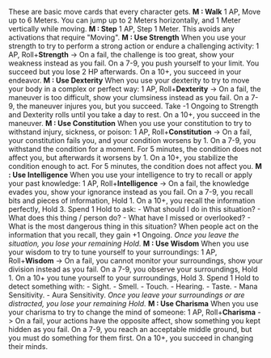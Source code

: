 These are basic move cards that every character gets.
**M : Walk**
	1 AP, Move up to 6 Meters.
	You can jump up to 2 Meters horizontally, and 1 Meter vertically while moving.
**M : Step**
	1 AP, Step 1 Meter.
	This avoids any activations that require "Moving".
**M : Use Strength**
	When you use your strength to try to perform a strong action or endure a challenging activity:
	1 AP, Roll+**Strength** ->
	On a fail, the challenge is too great, show your weakness instead as you fail.
	On a 7-9, you push yourself to your limit. You succeed but you lose 2 HP afterwards.
	On a 10+, you succeed in your endeavor.
**M : Use Dexterity**
	When you use your dexterity to try to move your body in a complex or perfect way:
	1 AP, Roll+**Dexterity** ->
	On a fail, the maneuver is too difficult, show your clumsiness instead as you fail.
	On a 7-9, the maneuver injures you, but you succeed. Take -1 Ongoing to Strength and Dexterity rolls until you take a day to rest.
	On a 10+, you succeed in the maneuver.
**M : Use Constitution**
	When you use your constitution to try to withstand injury, sickness, or poison:
	1 AP, Roll+**Constitution** ->
	On a fail, your constitution fails you, and your condition worsens by 1.
	On a 7-9, you withstand the condition for a moment. For 5 minutes, the condition does not affect you, but afterwards it worsens by 1.
	On a 10+, you stabilize the condition enough to act. For 5 minutes, the condition does not affect you.
**M : Use Intelligence**
	When you use your intelligence to try to recall or apply your past knowledge:
	1 AP, Roll+**Intelligence** ->
	On a fail, the knowledge evades you, show your ignorance instead as you fail.
	On a 7-9, you recall bits and pieces of information, Hold 1.
	On a 10+, you recall the information perfectly, Hold 3.
	Spend 1 Hold to ask:
	- What should I do in this situation?
	- What does this thing / person do?
	- What have I missed or overlooked?
	- What is the most dangerous thing in this situation?
	When people act on the information that you recall, they gain +1 Ongoing.
	*Once you leave the situation, you lose your remaining Hold.*
**M : Use Wisdom**
	When you use your wisdom to try to tune yourself to your surroundings:
	1 AP, Roll+**Wisdom** ->
	On a fail, you cannot monitor your surroundings, show your division instead as you fail.
	On a 7-9, you observe your surroundings, Hold 1.
	On a 10+ you tune yourself to your surroundings, Hold 3.
	Spend 1 Hold to detect something with:
	- Sight.
	- Smell.
	- Touch.
	- Hearing.
	- Taste.
	- Mana Sensitivity.
	- Aura Sensitivity.
	*Once you leave your surroundings or are distracted, you lose your remaining Hold.*
**M : Use Charisma**
	When you use your charisma to try to change the mind of someone:
	1 AP, Roll+**Charisma** ->
	On a fail, your actions have the opposite affect, show something you kept hidden as you fail.
	On a 7-9, you reach an acceptable middle ground, but you must do something for them first.
	On a 10+, you succeed in changing their minds.

